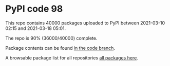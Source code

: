 # PyPI code 98

This repo contains 40000 packages uploaded to PyPI between 
2021-03-10 02:15 and 2021-03-18 05:01.

The repo is 90% (36000/40000) complete.

Package contents can be found [in the code branch](https://github.com/pypi-data/pypi-mirror-98/tree/code/packages).

A browsable package list for all repositories [all packages here](https://pypi-data.github.io/website/repositories/pypi-mirror-98).


